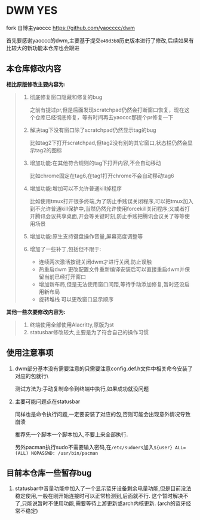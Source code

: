 # DWM YES

fork 自博主yaoccc  https://github.com/yaocccc/dwm

首先要感谢yaoccc的dwm,主要基于提交`e49d3b8`历史版本进行了修改,后续如果有比较大的新功能本仓库也会跟进



## 本仓库修改内容

**相比原版修改主要内容为:**

> 1. 彻底修复窗口隐藏和修复的bug 
>
>    之前有提过pr,但是后面发现scratchpad仍然会打断窗口恢复，现在这个仓库已经彻底修复，等有时间再去yaoccc那提个pr修复一下
>
> 2. 解决tag下没有窗口除了scratchpad仍然显示tag的bug 
>
>    比如tag2下打开scratchpad,但tag2没有别的其它窗口,状态栏仍然会显示tag2的图标
>
> 3. 增加功能:在其他符合规则的tag下打开内容,不会自动移动 
>
>    比如chrome固定在tag6,在tag1打开chrome不会自动移动tag6
>
> 4. 增加功能:增加可以不允许普通kill掉程序
>
>    比如使用tmux打开很多终端,为了防止手贱误关闭程序,可以把tmux加入到不允许普通kill保护中,当然仍然允许使用forcekill关闭程序;又或者打开腾讯会议共享桌面,开会等关键时刻,防止手贱把腾讯会议关了等等使用场景
>
> 5. 增加功能:原生支持键盘操作音量,屏幕亮度调整等
>
> 6. 增加了一些补丁,包括但不限于: 
>
>    - 连续两次激活按键关闭dwm才进行关闭,防止误触
>    - 热重启dwm 更改配置文件重新编译安装后可以直接重启dwm并保留当前已经打开窗口
>    - 增加新布局,但是无法使用窗口间距,等待手动添加修复,暂时还没启用新布局
>    - 旋转堆栈 可以更改窗口显示顺序
>



**其他一些次要修改内容为:**

> 1. 终端使用全部使用Alacritty,原版为st
> 2. statusbar修改较大,主要是为了符合自己的操作习惯



## 使用注意事项

1. dwm部分基本没有需要注意的只需要注意config.def.h文件中相关命令安装了对应的包就行\

   测试方法为:手动复制命令到终端中执行,如果成功就没问题



2. 主要可能问题点在statusbar

   同样也是命令执行问题,一定要安装了对应的包,否则可能会出现意外情况导致崩溃

   推荐先一个脚本一个脚本加入,不要上来全部执行.

   另外pacman执行sudo不需要输入密码,在`/etc/sudoers`加入`${user} ALL=(ALL) NOPASSWD: /usr/bin/pacman`



## 目前本仓库一些暂存bug

1. statusbar中音量功能中加入了一个显示蓝牙设备剩余电量功能,但是目前没法稳定使用,一般在刚开始连接时可以正常检测到,后面就不行. 这个暂时解决不了,只能说暂时不使用功能,需要等待上游更新或arch内核更新. (arch的蓝牙经常不稳定)

